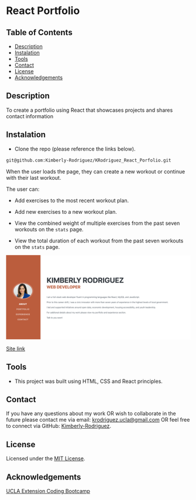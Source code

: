 # React Portfolio

## Table of Contents

* [Description](#description)
* [Instalation](#instalation)
* [Tools](#tools)
* [Contact](#contact)
* [License](#license)
* [Acknowledgements](#acknowledgements)

## Description

To create a portfolio using React that showcases projects and shares contact information


## Instalation

* Clone the repo (please reference the links below).
```md 
git@github.com:Kimberly-Rodriguez/KRodriguez_React_Porfolio.git

```

When the user loads the page, they can create a new workout or continue with their last workout.

The user can:

  * Add exercises to the most recent workout plan.

  * Add new exercises to a new workout plan.

  * View the combined weight of multiple exercises from the past seven workouts on the `stats` page.

  * View the total duration of each workout from the past seven workouts on the `stats` page.

![webimage](./src/images/homepage.png)

[Site link](https://kimberly-rodriguez.github.io/KRodriguez_React_Porfolio/)

## Tools

* This project was built using HTML, CSS and React principles.


## Contact

If you have any questions about my work OR wish to collaborate in the future please contact me via email: krodriguez.ucla@gmail.com OR feel free to connect via GitHub: [Kimberly-Rodriguez](https://github.com/Kimberly-Rodriguez).

## License 

Licensed under the [MIT License](LICENSE).

## Acknowledgements

[UCLA Extension Coding Bootcamp](https://bootcamp.uclaextension.edu/coding/)
